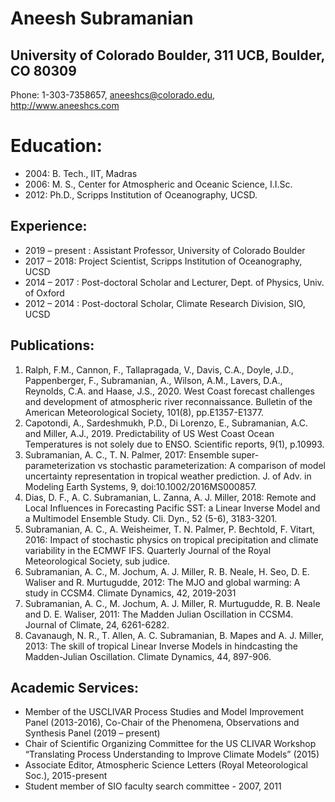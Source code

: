 # Aneesh Subramanian
## University of Colorado Boulder, 311 UCB, Boulder, CO 80309
 Phone: 1-303-7358657, aneeshcs@colorado.edu, http://www.aneeshcs.com

#  Education: 
- 2004: B. Tech., IIT, Madras
- 2006: M. S., Center for Atmospheric and Oceanic Science, I.I.Sc.
- 2012: Ph.D., Scripps Institution of Oceanography, UCSD. 

## Experience:
- 2019 – present : Assistant Professor, University of Colorado Boulder 
- 2017 – 2018: Project Scientist, Scripps Institution of Oceanography, UCSD
- 2014 – 2017 : Post-doctoral Scholar and Lecturer, Dept. of Physics, Univ. of Oxford
- 2012 – 2014 : Post-doctoral Scholar, Climate Research Division, SIO, UCSD

## Publications:
1. Ralph, F.M., Cannon, F., Tallapragada, V., Davis, C.A., Doyle, J.D., Pappenberger, F., Subramanian, A., Wilson, A.M., Lavers, D.A., Reynolds, C.A. and Haase, J.S., 2020. West Coast forecast challenges and development of atmospheric river reconnaissance. Bulletin of the American Meteorological Society, 101(8), pp.E1357-E1377. 
1. Capotondi, A., Sardeshmukh, P.D., Di Lorenzo, E., Subramanian, A.C. and Miller, A.J., 2019. Predictability of US West Coast Ocean Temperatures is not solely due to ENSO. Scientific reports, 9(1), p.10993.
1. Subramanian, A. C., T. N. Palmer, 2017: Ensemble super-parameterization vs stochastic parameterization: A comparison of model uncertainty representation in tropical weather prediction. J. of Adv. in Modeling Earth Systems, 9, doi:10.1002/2016MS000857.
1. Dias, D. F., A. C. Subramanian, L. Zanna, A. J. Miller, 2018: Remote and Local Influences in Forecasting Pacific SST: a Linear Inverse Model and a Multimodel Ensemble Study. Cli. Dyn., 52 (5-6), 3183-3201.
1. Subramanian, A. C., A. Weisheimer, T. N. Palmer, P. Bechtold, F. Vitart, 2016: Impact of stochastic physics on tropical precipitation and climate variability in the ECMWF IFS. Quarterly Journal of the Royal Meteorological Society, sub judice.
1. Subramanian, A. C., M. Jochum, A. J. Miller, R. B. Neale, H. Seo, D. E. Waliser and R. Murtugudde,  2012:  The MJO and global warming: A study in CCSM4. Climate Dynamics, 42, 2019-2031
1. Subramanian, A. C., M. Jochum, A. J. Miller, R. Murtugudde, R. B. Neale and D. E. Waliser, 2011: The Madden Julian Oscillation in CCSM4. Journal of Climate, 24, 6261-6282.
1. Cavanaugh, N. R., T. Allen, A. C. Subramanian, B. Mapes and A. J. Miller, 2013: The skill of tropical Linear Inverse Models in hindcasting the Madden-Julian Oscillation. Climate Dynamics, 44, 897-906.

## Academic Services: 
- Member of the USCLIVAR Process Studies and Model Improvement Panel (2013-2016), Co-Chair of the Phenomena, Observations and Synthesis Panel (2019 – present) 
- Chair of Scientific Organizing Committee for the US CLIVAR Workshop “Translating Process Understanding to Improve Climate Models” (2015)
- Associate Editor, Atmospheric Science Letters (Royal Meteorological Soc.), 2015-present
- Student member of SIO faculty search committee - 2007, 2011

